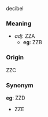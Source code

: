decibel
### Meaning
+ _adj_: ZZA
	+ __eg__: ZZB

### Origin

ZZC

### Synonym

__eg__: ZZD

+ ZZE


